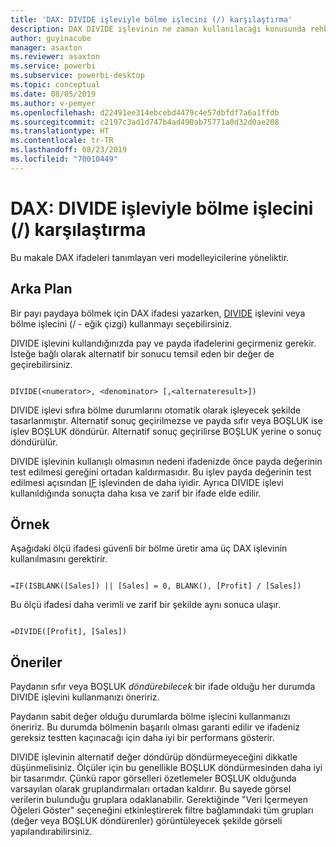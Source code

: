 ```yaml
---
title: 'DAX: DIVIDE işleviyle bölme işlecini (/) karşılaştırma'
description: DAX DIVIDE işlevinin ne zaman kullanılacağı konusunda rehberlik.
author: guyinacube
manager: asaxton
ms.reviewer: asaxton
ms.service: powerbi
ms.subservice: powerbi-desktop
ms.topic: conceptual
ms.date: 08/05/2019
ms.author: v-pemyer
ms.openlocfilehash: d22491ee314ebcebd4479c4e57dbfdf7a6a1ffdb
ms.sourcegitcommit: c2197c3ad1d747b4ad490ab75771a0d32d0ae208
ms.translationtype: HT
ms.contentlocale: tr-TR
ms.lasthandoff: 08/23/2019
ms.locfileid: "70010449"
---
```

# <a name="dax-divide-function-vs-divide-operator-"></a>DAX: DIVIDE işleviyle bölme işlecini (/) karşılaştırma

Bu makale DAX ifadeleri tanımlayan veri modelleyicilerine yöneliktir.

## <a name="background"></a>Arka Plan

Bir payı paydaya bölmek için DAX ifadesi yazarken, [DIVIDE](/dax/divide-function-dax) işlevini veya bölme işlecini (/ - eğik çizgi) kullanmayı seçebilirsiniz.

DIVIDE işlevini kullandığınızda pay ve payda ifadelerini geçirmeniz gerekir. İsteğe bağlı olarak alternatif bir sonucu temsil eden bir değer de geçirebilirsiniz.

```dax

DIVIDE(<numerator>, <denominator> [,<alternateresult>])

```

DIVIDE işlevi sıfıra bölme durumlarını otomatik olarak işleyecek şekilde tasarlanmıştır. Alternatif sonuç geçirilmezse ve payda sıfır veya BOŞLUK ise işlev BOŞLUK döndürür. Alternatif sonuç geçirilirse BOŞLUK yerine o sonuç döndürülür.

DIVIDE işlevinin kullanışlı olmasının nedeni ifadenizde önce payda değerinin test edilmesi gereğini ortadan kaldırmasıdır. Bu işlev payda değerinin test edilmesi açısından [IF](/dax/if-function-dax) işlevinden de daha iyidir. Ayrıca DIVIDE işlevi kullanıldığında sonuçta daha kısa ve zarif bir ifade elde edilir.

## <a name="example"></a>Örnek

Aşağıdaki ölçü ifadesi güvenli bir bölme üretir ama üç DAX işlevinin kullanılmasını gerektirir.

```dax

=IF(ISBLANK([Sales]) || [Sales] = 0, BLANK(), [Profit] / [Sales])

```

Bu ölçü ifadesi daha verimli ve zarif bir şekilde aynı sonuca ulaşır.

```dax

=DIVIDE([Profit], [Sales])

```

## <a name="recommendations"></a>Öneriler

Paydanın sıfır veya BOŞLUK _döndürebilecek_ bir ifade olduğu her durumda DIVIDE işlevini kullanmanızı öneririz.

Paydanın sabit değer olduğu durumlarda bölme işlecini kullanmanızı öneririz. Bu durumda bölmenin başarılı olması garanti edilir ve ifadeniz gereksiz testten kaçınacağı için daha iyi bir performans gösterir.

DIVIDE işlevinin alternatif değer döndürüp döndürmeyeceğini dikkatle düşünmelisiniz. Ölçüler için bu genellikle BOŞLUK döndürmesinden daha iyi bir tasarımdır. Çünkü rapor görselleri özetlemeler BOŞLUK olduğunda varsayılan olarak gruplandırmaları ortadan kaldırır. Bu sayede görsel verilerin bulunduğu gruplara odaklanabilir. Gerektiğinde "Veri İçermeyen Öğeleri Göster" seçeneğini etkinleştirerek filtre bağlamındaki tüm grupları (değer veya BOŞLUK döndürenler) görüntüleyecek şekilde görseli yapılandırabilirsiniz.

